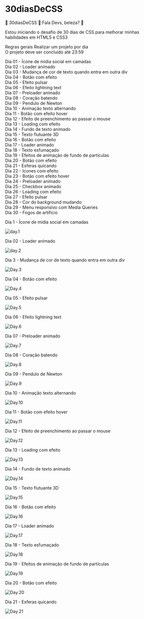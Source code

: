 # 30diasDeCSS

🚀 30diasDeCSS 🚀
Fala Devs, beleza? 🖖

Estou iniciando o desafio de 30 dias de CSS para melhorar minhas habilidades em HTML5 e CSS3

Regras gerais
Realizar um projeto por dia <br>
O projeto deve ser concluído até 23:59

Dia 01 - Ícone de mídia social em camadas<br>
Dia 02 - Loader animado<br>
Dia 03 - Mudança de cor de texto quando entra em outra div<br>
Dia 04 - Botão com efeito<br>
Dia 05 - Efeito pulsar<br>
Dia 06 - Efeito lightning text<br>
Dia 07 - Preloader animado<br>
Dia 08 - Coração batendo<br>
Dia 09 - Pendulo de Newton<br>
Dia 10 - Animação texto alternando<br>
Dia 11 - Botão com efeito hover<br>
Dia 12 - Efeito de preenchimento ao passar o mouse<br>
Dia 13 - Loading com efeito<br>
Dia 14 - Fundo de texto animado<br>
Dia 15 - Texto flutuante 3D<br>
Dia 16 - Botão com efeito<br>
Dia 17 - Loader animado<br>
Dia 18 - Texto esfumaçado<br>
Dia 19 - Efeitos de animação de fundo de partículas<br>
Dia 20 - Botão com efeito<br>
Dia 21 - Esferas quicando<br>
Dia 22 - Icones com efeito<br>
Dia 23 - Botão com efeito hover<br>
Dia 24 - Preloader animado<br>
Dia 25 - Checkbox animado<br>
Dia 26 - Loading com efeito<br>
Dia 27 - Efeito pulsar<br>
Dia 28 - Cor do background mudando<br>
Dia 29 - Menu responsivo com Media Queries<br>
Dia 30 - Fogos de artificio<br>

Dia 1 - Ícone de mídia social em camadas

![day.1](https://media.giphy.com/media/0JzxouLrBJiCJ2tgtJ/giphy.gif)

Dia 02 - Loader animado

![day.2](https://media.giphy.com/media/tPVWOmD8dtio7xoMia/giphy.gif)

Dia 3 - Mudança de cor de texto quando entra em outra div

![Day.3](https://media.giphy.com/media/7SSmpOv4vyoA64Tt3C/giphy.gif)

Dia 04 - Botão com efeito

![Day.4](https://media.giphy.com/media/nZgVdj8pgyUnKiIMVg/giphy.gif)

Dia 05 - Efeito pulsar

![Day.5](https://media.giphy.com/media/15Urfu6qRcPQjvMX4U/giphy.gif)

Dia 06 - Efeito lightning text

![Day.6](https://media.giphy.com/media/Vu94987Bx9iP421BUn/giphy.gif)

Dia 07 - Preloader animado

![Day.7](https://media.giphy.com/media/IL1Oe1jFk9V7UVMxNz/giphy.gif)

Dia 08 - Coração batendo

![Day.8](https://media.giphy.com/media/Vksc76qPKpyiObeuBZ/giphy.gif)

Dia 09 - Pendulo de Newton

![Day.9](https://media.giphy.com/media/kBUdmDzesF2Rccbf1s/giphy.gif)

Dia 10 - Animação texto alternando

![Day.10](https://media.giphy.com/media/5p04gHegInrxRTcVWT/giphy.gif)

Dia 11 - Botão com efeito hover

![Day.11](https://media.giphy.com/media/bYRlj6HKL9NqIoIeG0/giphy.gif)

Dia 12 - Efeito de preenchimento ao passar o mouse

![Day.12](https://media.giphy.com/media/4I5cL9olZZvGiPNG2V/giphy.gif)

Dia 13 - Loading com efeito

![Day.13](https://media.giphy.com/media/NqHBjAzEZiXwPJxqVn/giphy.gif)

Dia 14 - Fundo de texto animado

![Day.14](https://media.giphy.com/media/eXE6irqOnf4CwRYCHC/giphy.gif)

Dia 15 - Texto flutuante 3D

![Day.15](https://media.giphy.com/media/JvvnYGZ4uTLFmiamPo/giphy.gif)

Dia 16 - Botão com efeito

![Day.16](https://media.giphy.com/media/iSHI45WylFCYeTC7wO/giphy.gif)

Dia 17 - Loader animado

![Day.17](https://media.giphy.com/media/iPtTCl2MFdiOev3dfw/giphy.gif)

Dia 18 - Texto esfumaçado

![Day.18](https://media.giphy.com/media/6pZ1SKlfzDbzdO8ddA/giphy.gif)

Dia 19 - Efeitos de animação de fundo de partículas

![Day.19](https://media.giphy.com/media/LP7FxKRNfbrBXCGlc0/giphy.gif)

Dia 20 - Botão com efeito

![Day.20](https://media.giphy.com/media/ITItbZOsLf4AALiGem/giphy.gif)

Dia 21 - Esferas quicando

![Day.21](https://media.giphy.com/media/fCpccbDk1qLkUXFy2A/giphy.gif)


